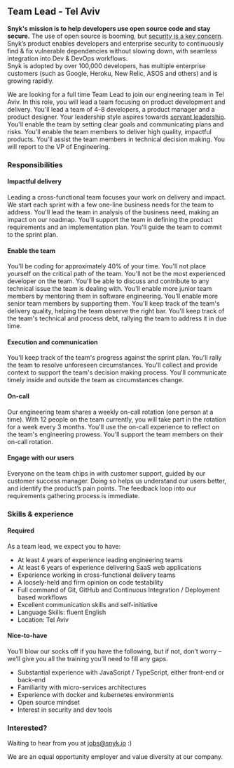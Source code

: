 ## Team Lead - Tel Aviv

**Snyk's mission is to help developers use open source code and stay secure.** The use of open source is booming, but [security is a key concern](https://snyk.io/stateofossecurity/). Snyk’s product enables developers and enterprise security to continuously find & fix vulnerable dependencies without slowing down, with seamless integration into Dev & DevOps workflows.  
Snyk is adopted by over 100,000 developers, has multiple enterprise customers (such as Google, Heroku, New Relic, ASOS and others) and is growing rapidly.

We are looking for a full time Team Lead to join our engineering team in Tel Aviv.
In this role, you will lead a team focusing on product development and delivery. You'll lead a team of 4-8 developers, a product manager and a product designer. Your leadership style aspires towards [servant leadership](http://toservefirst.com/definition-of-servant-leadership.html). You'll enable the team by setting clear goals and communicating plans and risks. You'll enable the team members to deliver high quality, impactful products. You'll assist the team members in technical decision making. You will report to the VP of Engineering.

### Responsibilities

#### Impactful delivery

Leading a cross-functional team focuses your work on delivery and impact. We start each sprint with a few one-line business needs for the team to address. You'll lead the team in analysis of the business need, making an impact on our roadmap. You'll support the team in defining the product requirements and an implementation plan. You'll guide the team to commit to the sprint plan.

#### Enable the team

You'll be coding for approximately 40% of your time. You'll not place yourself on the critical path of the team. You'll not be the most experienced developer on the team. You'll be able to discuss and contribute to any technical issue the team is dealing with. You'll enable more junior team members by mentoring them in software engineering. You'll enable more senior team members by supporting them. You'll keep track of the team's delivery quality, helping the team observe the right bar. You'll keep track of the team's technical and process debt, rallying the team to address it in due time.

#### Execution and communication

You'll keep track of the team's progress against the sprint plan. You'll rally the team to resolve unforeseen circumstances. You'll collect and provide context to support the team's decision making process. You'll communicate timely inside and outside the team as circumstances change.

#### On-call

Our engineering team shares a weekly on-call rotation (one person at a time). With 12 people on the team currently, you will take part in the rotation for a week every 3 months. You'll use the on-call experience to reflect on the team's engineering prowess. You'll support the team members on their on-call rotation.

#### Engage with our users

Everyone on the team chips in with customer support, guided by our customer success manager. Doing so helps us understand our users better, and identify the product’s pain points. The feedback loop into our requirements gathering process is immediate.

### Skills & experience

#### Required

As a team lead, we expect you to have:

- At least 4 years of experience leading engineering teams
- At least 6 years of experience delivering SaaS web applications
- Experience working in cross-functional delivery teams
- A loosely-held and firm opinion on code testability
- Full command of Git, GitHub and Continuous Integration / Deployment based workflows
- Excellent communication skills and self-initiative
- Language Skills: fluent English
- Location: Tel Aviv

#### Nice-to-have

You’ll blow our socks off if you have the following, but if not, don’t worry – we’ll give you all the training you’ll need to fill any gaps.

- Substantial experience with JavaScript / TypeScript, either front-end or back-end
- Familiarity with micro-services architectures
- Experience with docker and kubernetes environments
- Open source mindset
- Interest in security and dev tools

### Interested?

Waiting to hear from you at jobs@snyk.io :)

We are an equal opportunity employer and value diversity at our company.

